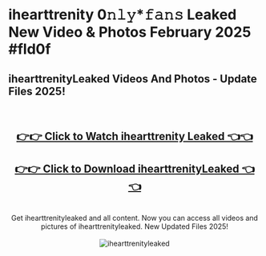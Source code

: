 # ihearttrenity 0𝚗𝚕𝚢*𝚏𝚊𝚗𝚜 Leaked New Video & Photos February 2025 #fld0f

<h2>ihearttrenityLeaked Videos And Photos - Update Files 2025!</h2>
<br>
<div align="center">
<h2><a href="https://mediaupload.pro?title=ihearttrenity&ref=11F" rel="nofollow">👉👉 Click to Watch ihearttrenity Leaked 👈👈</a></h2>
<h2><a href="https://mediaupload.pro?title=ihearttrenity&ref=11F" rel="nofollow">👉👉 Click to Download ihearttrenityLeaked 👈👈</a></h2>
<br>
Get ihearttrenityleaked and all content. Now you can access all videos and pictures of ihearttrenityleaked. New Updated Files 2025!
<br>
<br>
<a href="https://mediaupload.pro?title=ihearttrenity&ref=11F" rel="nofollow" data-target="animated-image.originalLink"><img src="https://i.ibb.co/Gkj2r4b/banner.png" alt="ihearttrenityleaked" style="max-width: 100%; display: inline-block;" data-target="animated-image.originalImage"></a>
</div>
<br>

